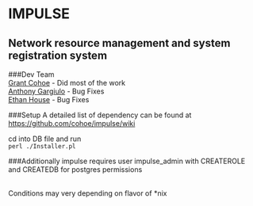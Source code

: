 IMPULSE
==============
Network resource management and system registration system
--------------

###Dev Team<br />
[Grant Cohoe](https://github.com/cohoe) - Did most of the work<br />
[Anthony Gargiulo](https://github.com/agargiulo) - Bug Fixes<br />
[Ethan House](https://github.com/ehouse) - Bug Fixes<br />

###Setup
A detailed list of dependency can be found at<br />
<https://github.com/cohoe/impulse/wiki><br />

cd into DB file and run<br />
`perl ./Installer.pl`

###Additionally
impulse requires user impulse_admin with CREATEROLE and CREATEDB for postgres permissions<br /><br />

Conditions may very depending on flavor of *nix
